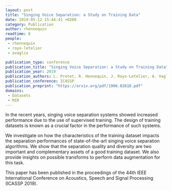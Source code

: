 ```yaml
---
layout: post
title: "Singing Voice Separation: a Study on Training Data"
date: 2019-05-12 15:44:41 +0200
category: Publication
author: rhennequin
readtime: 6
people:
 - rhennequin
 - royo-letelier
 - avaglio

publication_type: conference
publication_title: "Singing Voice Separation: a Study on Training Data"
publication_year: 2019
publication_authors: L. Pretet, R. Hennequin, J. Royo-Letelier, A. Vaglio
publication_conference: ICASSP
publication_preprint: "https://arxiv.org/pdf/1906.02618.pdf"
domains: 
 - Datasets
 - MIR
---
```


In the recent years, singing voice separation systems
showed increased performance due to the use of supervised training.
The design of training datasets is known as a crucial factor in the
performance of such systems.

We investigate on how the characteristics of the training dataset impacts the separation performances of state-of-the-art singing voice separation algorithms. We show that the separation quality and diversity are two important and complementary assets of a
good training dataset. We also provide insights on possible transforms to perform data augmentation for this task.

This paper has been published in the proceedings of the 44th IEEE International Conference on Acoustics, Speech and Signal Processing (ICASSP 2019).